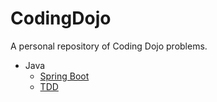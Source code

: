 # CodingDojo

A personal repository of Coding Dojo problems.

- Java
	- [Spring Boot](Java/SpringBoot)
	- [TDD](Java/TDD)
